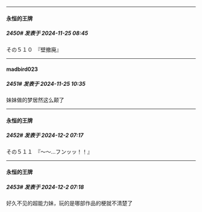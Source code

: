 ﻿
*****

####  永恒的王牌  
##### 2450#       发表于 2024-11-25 08:45

その５１０　『壁撤廃』

*****

####  madbird023  
##### 2451#       发表于 2024-11-25 10:35

妹妹做的梦居然这么颠了

*****

####  永恒的王牌  
##### 2452#       发表于 2024-12-2 07:17

その５１１　『～～…フンッッ！！』

*****

####  永恒的王牌  
##### 2453#       发表于 2024-12-2 07:18

好久不见的超能力妹，玩的是哪部作品的梗就不清楚了

